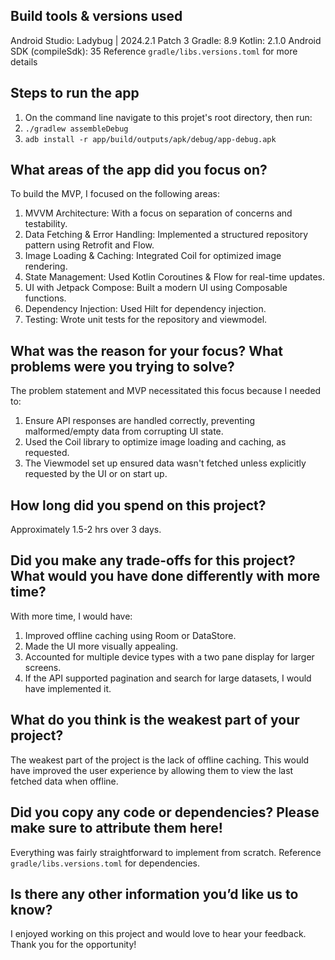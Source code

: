 ## Build tools & versions used
Android Studio: Ladybug | 2024.2.1 Patch 3
Gradle: 8.9
Kotlin: 2.1.0
Android SDK (compileSdk): 35
Reference `gradle/libs.versions.toml` for more details


## Steps to run the app
1. On the command line navigate to this projet's root directory, then run:
2. `./gradlew assembleDebug`
3. `adb install -r app/build/outputs/apk/debug/app-debug.apk`

## What areas of the app did you focus on?
To build the MVP, I focused on the following areas:
1. MVVM Architecture: With a focus on separation of concerns and testability.
2. Data Fetching & Error Handling: Implemented a structured repository pattern using Retrofit and Flow.
3. Image Loading & Caching: Integrated Coil for optimized image rendering.
4. State Management: Used Kotlin Coroutines & Flow for real-time updates.
5. UI with Jetpack Compose: Built a modern UI using Composable functions.
6. Dependency Injection: Used Hilt for dependency injection.
7. Testing: Wrote unit tests for the repository and viewmodel.

## What was the reason for your focus? What problems were you trying to solve?
The problem statement and MVP necessitated this focus because I needed to:
1. Ensure API responses are handled correctly, preventing malformed/empty data from corrupting UI state.
2. Used the Coil library to optimize image loading and caching, as requested.
3. The Viewmodel set up ensured data wasn't fetched unless explicitly requested by the UI or on start up.

## How long did you spend on this project?
Approximately 1.5-2 hrs over 3 days.

## Did you make any trade-offs for this project? What would you have done differently with more time?
With more time, I would have:
1. Improved offline caching using Room or DataStore.
2. Made the UI more visually appealing.
3. Accounted for multiple device types with a two pane display for larger screens. 
4. If the API supported pagination and search for large datasets, I would have implemented it. 

## What do you think is the weakest part of your project?
The weakest part of the project is the lack of offline caching. This would have improved the user experience by allowing them to view the last fetched data when offline.

## Did you copy any code or dependencies? Please make sure to attribute them here!
Everything was fairly straightforward to implement from scratch. Reference `gradle/libs.versions.toml` for dependencies. 

## Is there any other information you’d like us to know?
I enjoyed working on this project and would love to hear your feedback. Thank you for the opportunity!
